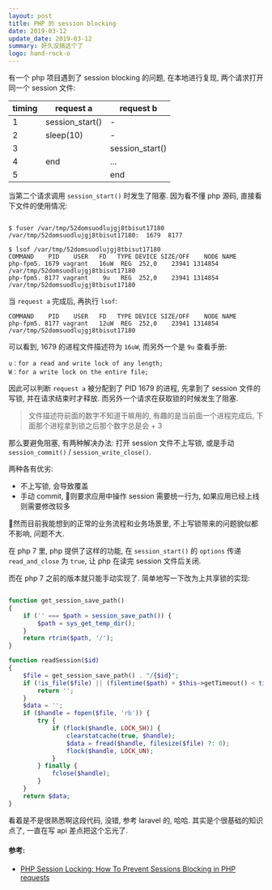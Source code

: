 ```yaml
---
layout: post
title: PHP 的 session blocking
date: 2019-03-12
update_date: 2019-03-12
summary: 好久没搞这个了
logo: hand-rock-o
---
```


有一个 php 项目遇到了 session blocking 的问题, 在本地进行复现, 两个请求打开同一个 session 文件:

| timing  | request a | request b |
|---|---|---|
| 1 | session_start() | - |
| 2 | sleep(10) | - |
| 3 |  | session_start() |
| 4 | end | ... |
| 5 |  | end |

当第二个请求调用 `session_start()` 时发生了阻塞. 因为看不懂 php 源码, 直接看下文件的使用情况:

```shell

$ fuser /var/tmp/52domsuodlujgj8tbisut17180
/var/tmp/52domsuodlujgj8tbisut17180:  1679  8177

$ lsof /var/tmp/52domsuodlujgj8tbisut17180
COMMAND    PID    USER   FD   TYPE DEVICE SIZE/OFF    NODE NAME
php-fpm5. 1679 vagrant   16uW  REG  252,0    23941 1314854 /var/tmp/52domsuodlujgj8tbisut17180
php-fpm5. 8177 vagrant    9u   REG  252,0    23941 1314854 /var/tmp/52domsuodlujgj8tbisut17180

```

当 `request a` 完成后, 再执行 `lsof`:
```
COMMAND    PID    USER   FD   TYPE DEVICE SIZE/OFF    NODE NAME
php-fpm5. 8177 vagrant   12uW  REG  252,0    23941 1314854 /var/tmp/52domsuodlujgj8tbisut17180
```


可以看到, 1679 的进程文件描述符为 `16uW`, 而另外一个是 `9u` 查看手册:

```
u：for a read and write lock of any length;
W：for a write lock on the entire file;
```

因此可以判断 `request a` 被分配到了 PID 1679 的进程, 先拿到了 session 文件的写锁, 并在请求结束时才释放. 而另外一个请求在获取锁的时候发生了阻塞.

> 文件描述符前面的数字不知道干嘛用的, 有趣的是当前面一个进程完成后, 下面那个进程拿到锁之后那个数字总是会 + 3

那么要避免阻塞, 有两种解决办法: 打开 session 文件不上写锁, 或是手动 `session_commit()` / `session_write_close()`.

两种各有优劣:
- 不上写锁, 会导致覆盖
- 手动 commit, 则要求应用中操作 session 需要统一行为, 如果应用已经上线则需要修改较多

然而目前我能想到的正常的业务流程和业务场景里, 不上写锁带来的问题貌似都不影响, 问题不大. 

在 php 7 里, php 提供了这样的功能, 在 `session_start()` 的 `options` 传递 `read_and_close` 为 `true`, 让 php 在读完 session 文件后关闭.

而在 php 7 之前的版本就只能手动实现了. 简单地写一下改为上共享锁的实现:

```php

function get_session_save_path()
{
    if ('' === $path = session_save_path()) {
        $path = sys_get_temp_dir();
    }
    return rtrim($path, '/');
}

function readSession($id)
{
    $file = get_session_save_path() . "/{$id}";
    if (!is_file($file) || (filemtime($path) + $this->getTimeout() < time())) {
        return '';
    }
    $data = '';
    if ($handle = fopen($file, 'rb')) {
        try {
            if (flock($handle, LOCK_SH)) {
                clearstatcache(true, $handle);
                $data = fread($handle, filesize($file) ?: 0);
                flock($handle, LOCK_UN);
            }
        } finally {
            fclose($handle);
        }
    }
    return $data;
}
```

看着是不是很熟悉啊这段代码, 没错, 参考 laravel 的, 哈哈. 其实是个很基础的知识点了, 一直在写 api 差点把这个忘光了.

#### 参考:
- [PHP Session Locking: How To Prevent Sessions Blocking in PHP requests](https://ma.ttias.be/php-session-locking-prevent-sessions-blocking-in-requests/)



